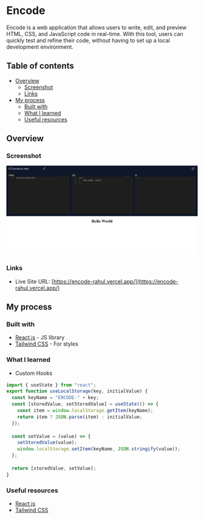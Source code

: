 # Encode

Encode is a web application that allows users to write, edit, and preview HTML, CSS, and JavaScript code in real-time. With this tool, users can quickly test and refine their code, without having to set up a local development environment.

## Table of contents

- [Overview](#overview)
  - [Screenshot](#screenshot)
  - [Links](#links)
- [My process](#my-process)
  - [Built with](#built-with)
  - [What I learned](#what-i-learned)
  - [Useful resources](#useful-resources)

## Overview

### Screenshot

![](./screenshot.png)

### Links

- Live Site URL: [https://encode-rahul.vercel.app/](https://encode-rahul.vercel.app/)

## My process

### Built with

- [React.js](https://reactjs.org/) - JS library
- [Tailwind CSS](https://tailwindcss.com/) - For styles

### What I learned

- Custom Hooks

```js
import { useState } from "react";
export function useLocalStorage(key, initialValue) {
  const keyName = "ENCODE-" + key;
  const [storedValue, setStoredValue] = useState(() => {
    const item = window.localStorage.getItem(keyName);
    return item ? JSON.parse(item) : initialValue;
  });

  const setValue = (value) => {
    setStoredValue(value);
    window.localStorage.setItem(keyName, JSON.stringify(value));
  };

  return [storedValue, setValue];
}
```

### Useful resources

- [React.js](https://reactjs.org/)
- [Tailwind CSS](https://tailwindcss.com/)
